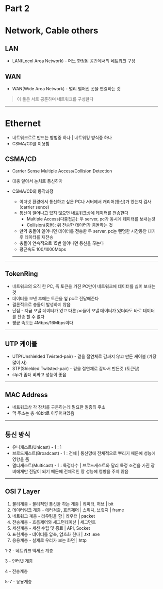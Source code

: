 # Part 2
# Network, Cable others

## LAN

- LAN(Locol Area  Network) - 어느 한정된 공간에서의 네트워크 구성

## WAN

- WAN(Wide Area Network) - 멀리 떨어진 곳을 연결하는 것

> 이 둘은 서로 공존하며 네트워크를 구성한다
> 

---

# Ethernet

- 네트워크르르 만드는 방법중 하나 | 네트워킹 방식중 하나
- CSMA/CD를 이용함

## CSMA/CD

- Carrier Sense Multiple Access/Collision Detection
- 대충 알아서 눈치로 통신하자
- CSMA/CD의 동작과정
    - 이더넷 환경에서 통신하고 싶은 PC나 서버에서 캐리어(통신)가 있는지 검사(carrier sence)
    - 통신이 일어나고 있지 않으면 네트워크상에 데이터를 전송한다
        - Multiple Access(다중접근): 두 server, pc가 동시에 데이터를 보내는것
        - Collision(충돌): 위 전송한 데이터가 충돌하는 것
    - 만약 충돌이 일어나면 데이터를 전송한 두 server, pc는 랜덤한 시간동안 대기 후 데이터를 재전송
    - 충돌이 연속적으로 15번 일어나면 통신을 끊는다
    - 평균속도 100/1000Mbps
    
    ---
    

---

## TokenRing

- 네트워크의 오직 한 PC, 즉 토큰을 가진 PC만이 네트워크에 데이터를 싫어 보내는 것
- 데이터를 보낸 후에는 토큰을 옆 pc로 전달해준다
- 결론적으로 충돌이 발생하지 않음
- 단점 - 지금 보낼 데이터가 있고 다른 pc들이 보낼 데이터가 있더라도 바로 데이터를 전송 할 수 없다
- 평균 속도는 4Mbps/16Mbps이다

---

## UTP 케이블

- UTP(Unshielded Twisted-pair) - 겉을 절연체로 감싸지 않고 만든 케이블 (가장 많이 사)
- STP(Shielded Twitsted-pair) - 겉을 절연체로 감싸서 만든것 (토큰링)
- stp가 좀더 비싸고 성능이 좋음

---

## MAC Address

- 네트워크상 각 장치를 구분하는데 필요한 일종의 주소
- 맥 주소는 총 48bit로 이루어져있음

---

## 통신 방식

- 유니캐스트(Unicast) -  1 : 1
- 브로드캐스트(Broadcast) - 1 : 전체 | 통신망에 전체적으로 뿌리기 때문에 성능에 영향을 줌
- 멀티캐스트(Multicast) - 1 : 특정다수 | 브로드캐스트와 달리 특정 조건을 가진 장비에게만 전달이 되기 때문에 전체적인 망 성능에 영향을 주지 않음

---

## OSI 7 Layer

1. 물리계층 - 물리적인 통신을 하는 계층 | 리피터, 허브 | bit
2. 데이터링크 계층 - 에러검출, 흐름제어 | 스위치, 브릿지 | frame
3. 네트워크 계층 - 라우팅을 함 | 라우터 | packet
4. 전송계층 - 흐름제어와 세그먼테이션 | 세그먼트
5. 세션계층 - 세션 수립 및 종료 | API, Socket
6. 표현계층 - 데이터를 압축, 암호화 한다 | .txt .exe
7. 응용계층 - 실제로 우리가 보는 화면 | http 

1-2 - 네트워크 엑세스 계층

3 - 인터넷 계층

4 - 전송계층

5-7 - 응용계층